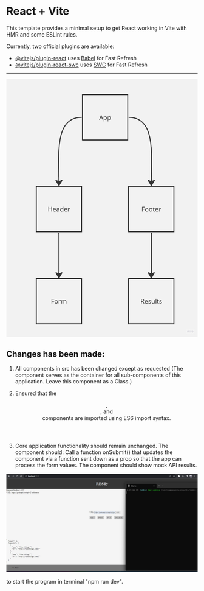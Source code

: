 # React + Vite

This template provides a minimal setup to get React working in Vite with HMR and some ESLint rules.

Currently, two official plugins are available:

- [@vitejs/plugin-react](https://github.com/vitejs/vite-plugin-react/blob/main/packages/plugin-react/README.md) uses [Babel](https://babeljs.io/) for Fast Refresh
- [@vitejs/plugin-react-swc](https://github.com/vitejs/vite-plugin-react-swc) uses [SWC](https://swc.rs/) for Fast Refresh

--------------------------------------------------------------------------

![UML-Photo](./Untitled.jpg)

## Changes has been made: 

1. All components in src has been changed except <App > as requested (The <App /> component serves as the container for all sub-components of this application.
Leave this component as a Class.)

2. Ensured that the <Header />, <Footer />, <Results /> and <Form /> components are imported using ES6 import syntax.

3. Core application functionality should remain unchanged.
The <Form /> component should:
Call a function onSubmit() that updates the <App /> component via a function sent down as a prop so that the app can process the form values.
The <Results /> component should show mock API results.

![trial](./labclass26trial.jpg)

to start the program in terminal "npm run dev".
